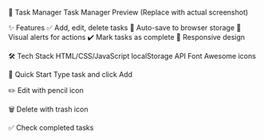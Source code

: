 📝 Task Manager
Task Manager Preview
(Replace with actual screenshot)

✨ Features
✅ Add, edit, delete tasks
💾 Auto-save to browser storage
🔔 Visual alerts for actions
✔️ Mark tasks as complete
📱 Responsive design

🛠️ Tech Stack
HTML/CSS/JavaScript
localStorage API
Font Awesome icons

🚀 Quick Start
Type task and click Add

✏️ Edit with pencil icon

🗑️ Delete with trash icon

✅ Check completed tasks
